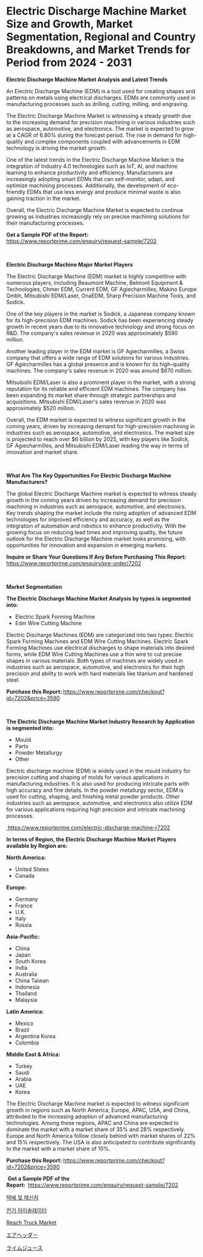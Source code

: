 <p><h1>Electric Discharge Machine Market Size and Growth, Market Segmentation, Regional and Country Breakdowns, and Market Trends for Period from 2024 -  2031</h1></p><p><strong>Electric Discharge Machine Market Analysis and Latest Trends</strong></p>
<p><p>An Electric Discharge Machine (EDM) is a tool used for creating shapes and patterns on metals using electrical discharges. EDMs are commonly used in manufacturing processes such as drilling, cutting, milling, and engraving.</p><p>The Electric Discharge Machine Market is witnessing a steady growth due to the increasing demand for precision machining in various industries such as aerospace, automotive, and electronics. The market is expected to grow at a CAGR of 6.80% during the forecast period. The rise in demand for high-quality and complex components coupled with advancements in EDM technology is driving the market growth.</p><p>One of the latest trends in the Electric Discharge Machine Market is the integration of Industry 4.0 technologies such as IoT, AI, and machine learning to enhance productivity and efficiency. Manufacturers are increasingly adopting smart EDMs that can self-monitor, adapt, and optimize machining processes. Additionally, the development of eco-friendly EDMs that use less energy and produce minimal waste is also gaining traction in the market.</p><p>Overall, the Electric Discharge Machine Market is expected to continue growing as industries increasingly rely on precise machining solutions for their manufacturing processes.</p></p>
<p><strong>Get a Sample PDF of the Report:&nbsp;</strong> <a href="https://www.reportprime.com/enquiry/request-sample/7202">https://www.reportprime.com/enquiry/request-sample/7202</a></p>
<p>&nbsp;</p>
<p><strong>Electric Discharge Machine Major Market Players</strong></p>
<p><p>The Electric Discharge Machine (EDM) market is highly competitive with numerous players, including Beaumont Machine, Belmont Equipment & Technologies, Chmer EDM, Current EDM, GF Agiecharmilles, Makino Europe Gmbh, Mitsubishi EDM/Laser, OnaEDM, Sharp Precision Machine Tools, and Sodick. </p><p>One of the key players in the market is Sodick, a Japanese company known for its high-precision EDM machines. Sodick has been experiencing steady growth in recent years due to its innovative technology and strong focus on R&D. The company's sales revenue in 2020 was approximately $590 million.</p><p>Another leading player in the EDM market is GF Agiecharmilles, a Swiss company that offers a wide range of EDM solutions for various industries. GF Agiecharmilles has a global presence and is known for its high-quality machines. The company's sales revenue in 2020 was around $670 million.</p><p>Mitsubishi EDM/Laser is also a prominent player in the market, with a strong reputation for its reliable and efficient EDM machines. The company has been expanding its market share through strategic partnerships and acquisitions. Mitsubishi EDM/Laser's sales revenue in 2020 was approximately $520 million.</p><p>Overall, the EDM market is expected to witness significant growth in the coming years, driven by increasing demand for high-precision machining in industries such as aerospace, automotive, and electronics. The market size is projected to reach over $6 billion by 2025, with key players like Sodick, GF Agiecharmilles, and Mitsubishi EDM/Laser leading the way in terms of innovation and market share.</p></p>
<p>&nbsp;</p>
<p><strong>What Are The Key Opportunities For Electric Discharge Machine Manufacturers?</strong></p>
<p><p>The global Electric Discharge Machine market is expected to witness steady growth in the coming years driven by increasing demand for precision machining in industries such as aerospace, automotive, and electronics. Key trends shaping the market include the rising adoption of advanced EDM technologies for improved efficiency and accuracy, as well as the integration of automation and robotics to enhance productivity. With the growing focus on reducing lead times and improving quality, the future outlook for the Electric Discharge Machine market looks promising, with opportunities for innovation and expansion in emerging markets.</p></p>
<p><strong>Inquire or Share Your Questions If Any Before Purchasing This Report:</strong> <a href="https://www.reportprime.com/enquiry/pre-order/7202">https://www.reportprime.com/enquiry/pre-order/7202</a></p>
<p>&nbsp;</p>
<p><strong>Market Segmentation</strong></p>
<p><strong>The Electric Discharge Machine Market Analysis by types is segmented into:</strong></p>
<p><ul><li>Electric Spark Forming Machine</li><li>Edm Wire Cutting Machine</li></ul></p>
<p><p>Electric Discharge Machines (EDM) are categorized into two types: Electric Spark Forming Machines and EDM Wire Cutting Machines. Electric Spark Forming Machines use electrical discharges to shape materials into desired forms, while EDM Wire Cutting Machines use a thin wire to cut precise shapes in various materials. Both types of machines are widely used in industries such as aerospace, automotive, and electronics for their high precision and ability to work with hard materials like titanium and hardened steel.</p></p>
<p><strong>Purchase this Report:&nbsp;</strong><a href="https://www.reportprime.com/checkout?id=7202&price=3590">https://www.reportprime.com/checkout?id=7202&price=3590</a></p>
<p>&nbsp;</p>
<p><strong>The Electric Discharge Machine Market Industry Research by Application is segmented into:</strong></p>
<p><ul><li>Mould</li><li>Parts</li><li>Powder Metallurgy</li><li>Other</li></ul></p>
<p><p>Electric discharge machine (EDM) is widely used in the mould industry for precision cutting and shaping of molds for various applications in manufacturing industries. It is also used for producing intricate parts with high accuracy and fine details. In the powder metallurgy sector, EDM is used for cutting, shaping, and finishing metal powder products. Other industries such as aerospace, automotive, and electronics also utilize EDM for various applications requiring high precision and intricate machining processes.</p></p>
<p><a href="https://www.reportprime.com/electric-discharge-machine-r7202">&nbsp;https://www.reportprime.com/electric-discharge-machine-r7202</a></p>
<p><strong>In terms of Region, the Electric Discharge Machine Market Players available by Region are:</strong></p>
<p>
    <p> <strong> North America: </strong>
        <ul>
            <li>United States</li>
            <li>Canada</li>
        </ul>
        </p> 
    <p> <strong> Europe: </strong>
        <ul>
            <li>Germany</li>
            <li>France</li>
            <li>U.K.</li>
            <li>Italy</li>
            <li>Russia</li>
        </ul>
        </p> 
    <p> <strong> Asia-Pacific: </strong>
        <ul>
            <li>China</li>
            <li>Japan</li>
            <li>South Korea</li>
            <li>India</li>
            <li>Australia</li>
            <li>China Taiwan</li>
            <li>Indonesia</li>
            <li>Thailand</li>
            <li>Malaysia</li>
        </ul>
        </p> 
    <p> <strong> Latin America: </strong>
        <ul>
            <li>Mexico</li>
            <li>Brazil</li>
            <li>Argentina Korea</li>
            <li>Colombia</li>
        </ul>
        </p> 
    <p> <strong> Middle East & Africa: </strong>
        <ul>
            <li>Turkey</li>
            <li>Saudi</li>
            <li>Arabia</li>
            <li>UAE</li>
            <li>Korea</li>
        </ul>
    </p>
    </p>
<p><p>The Electric Discharge Machine market is expected to witness significant growth in regions such as North America, Europe, APAC, USA, and China, attributed to the increasing adoption of advanced manufacturing technologies. Among these regions, APAC and China are expected to dominate the market with a market share of 35% and 28% respectively. Europe and North America follow closely behind with market shares of 22% and 15% respectively. The USA is also anticipated to contribute significantly to the market with a market share of 10%.</p></p>
<p><strong>Purchase this Report: </strong><a href="https://www.reportprime.com/checkout?id=7202&price=3590">https://www.reportprime.com/checkout?id=7202&price=3590</a></p>
<p>&nbsp;<strong>Get a Sample PDF of the Report:&nbsp;&nbsp;</strong><a href="https://www.reportprime.com/enquiry/request-sample/7202">https://www.reportprime.com/enquiry/request-sample/7202</a></p>
<p><strong></strong></p>
<p><p><a href="https://medium.com/@alishasteffanie6/2024%EB%85%84%EB%B6%80%ED%84%B0-2031%EB%85%84%EA%B9%8C%EC%A7%80%EC%9D%98-%ED%83%9D%EB%B0%B0-%EB%B0%8F-%EB%A9%94%EC%8B%A0%EC%A0%80-%EC%8B%9C%EC%9E%A5-%EC%84%B1%EC%9E%A5-%EC%A0%84%EB%A7%9D%EC%9D%80-12-4-cagr%EB%A1%9C-%EC%98%88%EC%83%81%EB%90%98%EB%A9%B0-%EC%8B%9C%EC%9E%A5%EC%9D%98-%EB%8F%99%ED%96%A5-%EB%B6%84%EC%84%9D%EC%9D%80-%EC%9D%91%EC%9A%A9-%EB%B6%84%EC%95%BC-%EC%A7%80%EC%97%AD-%EC%A0%84%EB%A7%9D-%EB%B0%8F-%EC%88%98%EC%9D%B5%EC%9D%84-%EC%A4%91%EC%8B%AC%EC%9C%BC%EB%A1%9C-%EC%9D%B4%EB%A3%A8%EC%96%B4%EC%A7%91%EB%8B%88%EB%8B%A4-8136101c8014">택배 및 메신저</a></p><p><a href="https://github.com/CliftonFisher9067/Market-Research-Report-List-2/blob/main/211447267350.md">전기 아이솔레이터</a></p><p><a href="https://medium.com/@kaceyrath00/exploring-reach-truck-market-dynamics-global-trends-and-future-growth-prospects-2024-2031-73bbbb9070ce">Reach Truck Market</a></p><p><a href="https://medium.com/@bobbieratke2023/%E3%82%A8%E3%82%A2%E3%83%98%E3%83%83%E3%83%80%E3%83%BC%E5%B8%82%E5%A0%B4%E8%AA%BF%E6%9F%BB%E3%83%AC%E3%83%9D%E3%83%BC%E3%83%88%E3%81%AB%E3%81%AF-2024%E5%B9%B4%E3%81%8B%E3%82%892031%E5%B9%B4%E3%81%BE%E3%81%A7%E3%81%AE8-%E3%81%AEcagr%E4%BA%88%E6%B8%AC%E3%81%AB%E3%81%8A%E3%81%91%E3%82%8B%E5%B8%82%E5%A0%B4%E8%A6%8F%E6%A8%A1-%E3%82%B7%E3%82%A7%E3%82%A2-%E6%88%90%E9%95%B7%E7%8E%87%E3%81%AB%E9%96%A2%E3%81%99%E3%82%8B%E5%88%86%E6%9E%90%E3%81%8C%E5%90%AB%E3%81%BE%E3%82%8C%E3%81%A6%E3%81%84%E3%81%BE%E3%81%99-ad9437649df8">エアヘッダー</a></p><p><a href="https://github.com/ksxzwxabcuynh011/Market-Research-Report-List-3/blob/main/238592959234.md">ライムジュース</a></p></p>